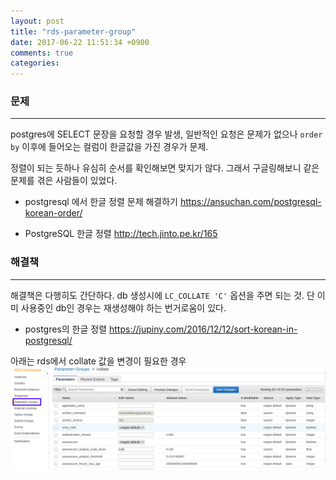 ```yaml
---
layout: post
title: "rds-parameter-group"
date: 2017-06-22 11:51:34 +0900
comments: true
categories: 
---
```


### 문제 ###

-------------------------------------------------------------------------------
postgres에 SELECT 문장을 요청할 경우 발생, 일반적인 요청은 문제가 없으나 `order by` 이후에 들어오는 컬럼이 한글값을 가진 경우가 문제.

정렬이 되는 듯하나 유심히 순서를 확인해보면 맞지가 않다.
그래서 구글링해보니 같은 문제를 겪은 사람들이 있었다.
- postgresql 에서 한글 정렬 문제 해결하기 <https://ansuchan.com/postgresql-korean-order/>

- PostgreSQL 한글 정렬 <http://tech.jinto.pe.kr/165>


### 해결책 ###

-------------------------------------------------------------------------------
해결책은 다행히도 간단하다. db 생성시에 `LC_COLLATE 'C'` 옵션을 주면 되는 것.
단 이미 사용중인 db인 경우는 재생성해야 하는 번거로움이 있다.

- postgres의 한글 정렬
https://jupiny.com/2016/12/12/sort-korean-in-postgresql/

아래는 rds에서 collate 값을 변경이 필요한 경우
![/images/rds-parameter-groups.png](/images/rds-parameter-groups.png)



